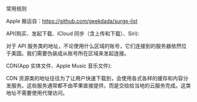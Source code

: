 常用规则

Apple 搬运自：https://github.com/geekdada/surge-list

API(购买、发起下载、iCloud 同步（含上传和下载）、Siri):

对于 API 服务类的地址，不论使用什么区域的账号，它们连接到的服务器依然位于美国。我们需要伪装成从账号所在区域来发起连接。

CDN(App 实体文件、Apple Music 音乐文件):

CDN 资源类的地址往往为了让用户快速下载到，会使用各式各样的缓存和内容分发服务。这些服务通常都不由苹果直接提供，而是交给给当地的云服务完成。这类地址不需要使用代理访问。




